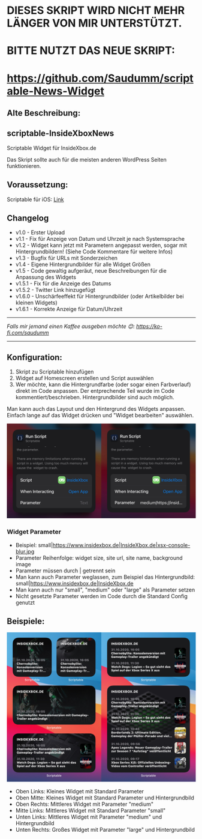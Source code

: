 # DIESES SKRIPT WIRD NICHT MEHR LÄNGER VON MIR UNTERSTÜTZT.
# BITTE NUTZT DAS NEUE SKRIPT:
# https://github.com/Saudumm/scriptable-News-Widget

## Alte Beschreibung:
## scriptable-InsideXboxNews
Scriptable Widget für InsideXbox.de

Das Skript sollte auch für die meisten anderen WordPress Seiten funktionieren.

## Voraussetzung:

Scriptable für iOS: [Link](https://apps.apple.com/de/app/scriptable/id1405459188)

## Changelog

- v1.0 - Erster Upload
- v1.1 - Fix für Anzeige von Datum und Uhrzeit je nach Systemsprache
- v1.2 - Widget kann jetzt mit Parametern angepasst werden, sogar mit Hintergrundbildern! (Siehe Code Kommentare für weitere Infos)
- v1.3 - Bugfix für URLs mit Sonderzeichen
- v1.4 - Eigene Hintergrundbilder für alle Widget Größen
- v1.5 - Code gewaltig aufgeräut, neue Beschreibungen für die Anpassung des Widgets
- v1.5.1 - Fix für die Anzeige des Datums
- v1.5.2 - Twitter Link hinzugefügt
- v1.6.0 - Unschärfeeffekt für Hintergrundbilder (oder Artikelbilder bei kleinen Widgets)
- v1.6.1 - Korrekte Anzeige für Datum/Uhrzeit

---

_Falls mir jemand einen Kaffee ausgeben möchte 😊: https://ko-fi.com/saudumm_

---

## Konfiguration:

1. Skript zu Scriptable hinzufügen
2. Widget auf Homescreen erstellen und Script auswählen
3. Wer möchte, kann die Hintergrundfarbe (oder sogar einen Farbverlauf) direkt im Code anpassen. Der entprechende Teil wurde im Code kommentiert/beschrieben. Hintergrundbilder sind auch möglich.

Man kann auch das Layout und den Hintergrund des Widgets anpassen. Einfach lange auf das Widget drücken und "Widget bearbeiten" auswählen.

![widget-config](https://github.com/Saudumm/scriptable-InsideXboxNews/blob/main/widgetConfig.jpeg)

### Widget Parameter
 - Beispiel: small|https://www.insidexbox.de|InsideXbox.de|xsx-console-blur.jpg
- Parameter Reihenfolge: widget size, site url, site name, background image
- Parameter müssen durch | getrennt sein
- Man kann auch Parameter weglassen, zum Beispiel das Hintergrundbild: small|https://www.insidexbox.de|InsideXbox.de
- Man kann auch nur "small", "medium" oder "large" als Parameter setzen
- Nicht gesetzte Parameter werden im Code durch die Standard Config genutzt

## Beispiele:

![widget-examples](https://github.com/Saudumm/scriptable-InsideXboxNews/blob/main/widgetExamples.jpeg)

- Oben Links: Kleines Widget mit Standard Parameter
- Oben Mitte:  Kleines Widget mit Standard Parameter und Hintergrundbild
- Oben Rechts: Mittleres Widget mit Parameter "medium"
- Mitte Links: Mittleres Widget mit Standard Parameter "small"
- Unten Links: Mittleres Widget mit Parameter "medium" und Hintergrundbild
- Unten Rechts: Großes Widget mit Parameter "large" und Hintergrundbild
